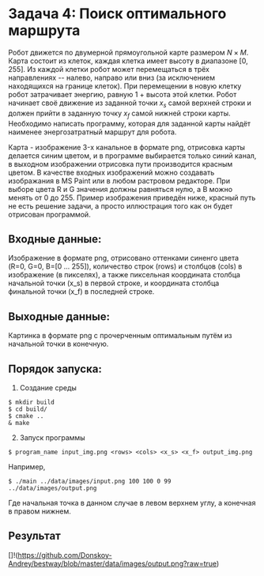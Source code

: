 # Задача 4: Поиск оптимального маршрута

Робот движется по двумерной прямоугольной карте размером $N \times M$. Карта состоит из клеток, каждая клетка имеет высоту в диапазоне $[0,255]$. Из каждой клетки робот может перемещаться в трёх направлениях -- налево, направо или вниз (за исключением находящихся на границе клеток). При перемещении в новую клетку робот затрачивает энергию, равную 1 + высота этой клетки. Робот начинает своё движение из заданной точки $x_s$ самой верхней строки и должен прийти в заданную точку $x_f$ самой нижней строки карты. Необходимо написать программу, которая для заданной карты найдёт наименее энергозатратный маршрут для робота.

Карта - изображение 3-x канальное в формате png, отрисовка карты делается синим цветом, и в программе выбирается только синий канал, в выходном изображении отрисовка пути производится красным цветом. В качестве входных изображений можно создавать изображания  в MS Paint или в любом растровом редакторе. При выборе цвета R и G значения должны равняться нулю, а B можно менять от 0 до 255. Пример изображения приведён ниже, красный путь не есть решение задачи, а просто иллюстрация того как он будет отрисован программой.

## Входные данные:
Изображение в формате png, отрисовано оттенками синенго цвета (R=0, G=0, B=[0 ... 255]), количество строк (rows) и столбцов (cols) в изображение (в пикселях), а также пиксельная координата столбца начальной точки (x_s) в первой строке, и координата столбца финальной точки (x_f) в последней строке.

## Выходные данные:
Картинка  в формате png с прочерченным оптимальным путём из начальной точки в конечную.

## Порядок запуска:
1. Создание среды
```
$ mkdir build
$ cd build/
$ cmake ..
& make
```
2. Запуск программы
```
$ program_name input_img.png <rows> <cols> <x_s> <x_f> output_img.png
```
Например,
```
$ ./main ../data/images/input.png 100 100 0 99 ../data/images/output.png
```
Где начальная точка в данном случае в левом верхнем углу, а конечная в правом нижнем.

## Результат

[]!(https://github.com/Donskoy-Andrey/bestway/blob/master/data/images/output.png?raw=true)